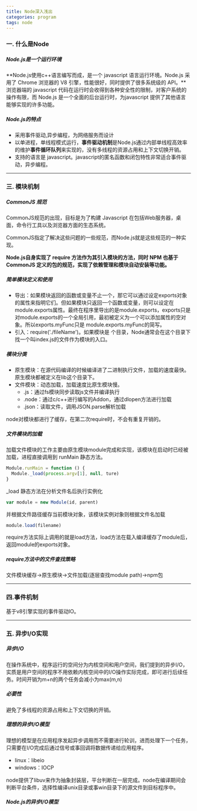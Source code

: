 ```yaml
---
title: Node深入浅出
categories: program
tags: node
---
```




### 一. 什么是Node

##### Node.js是一个运行环境

**Node.js使用c++语言编写而成，是一个 javascript 语言运行环境。Node.js 采用了 Chrome 浏览器的 V8 引擎，性能很好，同时提供了很多系统级的 API。**浏览器端的 javascript 代码在运行时会收得到各种安全性的限制，对客户系统的操作有限，而 Node.js 是一个全面的后台运行时，为javascript 提供了其他语言能够实现的许多功能。

##### Node.js的特点

* 采用事件驱动,异步编程，为网络服务而设计
* 以单进程，单线程模式运行，**事件驱动机制**是Node.js通过内部单线程高效率的维护**事件循环队列**来实现的，没有多线程的资源占用和上下文切换开销。
* 支持的语言是 javascript。javascript的匿名函数和闭包特性非常适合事件驱动，异步编程。

---

### 三. 模块机制

##### CommonJS  规范

CommonJS规范的出现，目标是为了构建 Javascript 在包括Web服务器，桌面，命令行工具以及浏览器方面的生态系统。

CommonJS指定了解决这些问题的一些规范，而Node.js就是这些规范的一种实现。

**Node.js自身实现了 require 方法作为其引入模块的方法，同时 NPM 也基于 CommonJS 定义的包的规范，实现了依赖管理和模块自动安装等功能。**



##### 简单模块定义和使用

* 导出：如果模块返回的函数或变量不止一个，那它可以通过设定exports对象的属性来指明它们。但如果模块只返回一个函数或变量，则可以设定在module.exports属性。最终在程序里导出的是module.exports，exports只是对module.exports的一个全局引用，最初被定义为一个可以添加属性的空对象。所以exports.myFunc只是 module.exports.myFunc的简写。
* 引入：require('./fileName')。如果模块是 个目录，Node通常会在这个目录下找一个叫index.js的文件作为模块的入口。

##### 模块分类

* 原生模块：在源代码编译的时候编译进了二进制执行文件，加载的速度最快。原生模块都被定义在lib这个目录下。
* 文件模块：动态加载，加载速度比原生模块慢。
  * .js：通过fs模块同步读取js文件并编译执行
  * .node：通过c/c++进行编写的Addon，通过dlopen方法进行加载
  * .json：读取文件，调用JSON.parse解析加载

node对模块都进行了缓存，在第二次require时，不会有重复开销的。

##### 文件模块的加载

加载文件模块的工作主要由原生模块module完成和实现，该模块在启动时已经被加载，进程直接调用到 runMain 静态方法。

``` js
Module.runMain = function () {
  Module._load(process.argv[1], null, ture)
}
```

_load 静态方法在分析文件名后执行实例化

```js
var module = new Module(id, parent)
```

并根据文件路径缓存当前模块对象，该模块实例对象则根据文件名加载

```js
module.load(filename)
```

require方法实际上调用的就是load方法，load方法在载入编译缓存了module后，返回module的exports对象。

##### require方法中的文件查找策略

文件模块缓存->原生模块->文件加载(逐层查找module path)->npm包

----

### 四.事件机制

基于v8引擎实现的事件驱动IO。



---

### 五. 异步I/O实现

##### 异步I/O

在操作系统中，程序运行的空间分为内核空间和用户空间，我们提到的异步I/O，实质是用户空间的程序不用依赖内核空间中的I/O操作实际完成，即可进行后续任务。时间开销为m+n的两个任务会减小为max(m,n)

##### 必要性

避免了多线程的资源占用和上下文切换的开销。

##### 理想的异步I/O模型

理想的模型是在应用程序发起异步调用而不需要进行轮训，进而处理下一个任务，只需要在I/O完成后通过信号或事回调将数据传递给应用程序。

* linux：libeio
* windows：IOCP

node提供了libuv来作为抽象封装层，平台判断在一层完成。node在编译期间会判断平台条件，选择性编译unix目录或事win目录下的源文件到目标程序中。

##### Node.js的异步I/O模型

